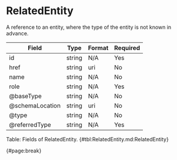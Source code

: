 <!--
    ATTENTION: This file was generated via gradle!
               Do NOT manually edit this file! Any such changes will be overwritten!
-->

# RelatedEntity

A reference to an entity, where the type of the entity is not known in advance.

| Field | Type | Format | Required |
| ------- | ------- | ------- | --- |
| id | string | N/A | Yes |
| href | string | uri | No |
| name | string | N/A | No |
| role | string | N/A | Yes |
| @baseType | string | N/A | No |
| @schemaLocation | string | uri | No |
| @type | string | N/A | No |
| @referredType | string | N/A | Yes |

Table: Fields of RelatedEntity. {#tbl:RelatedEntity.md:RelatedEntity}

{#page:break}
